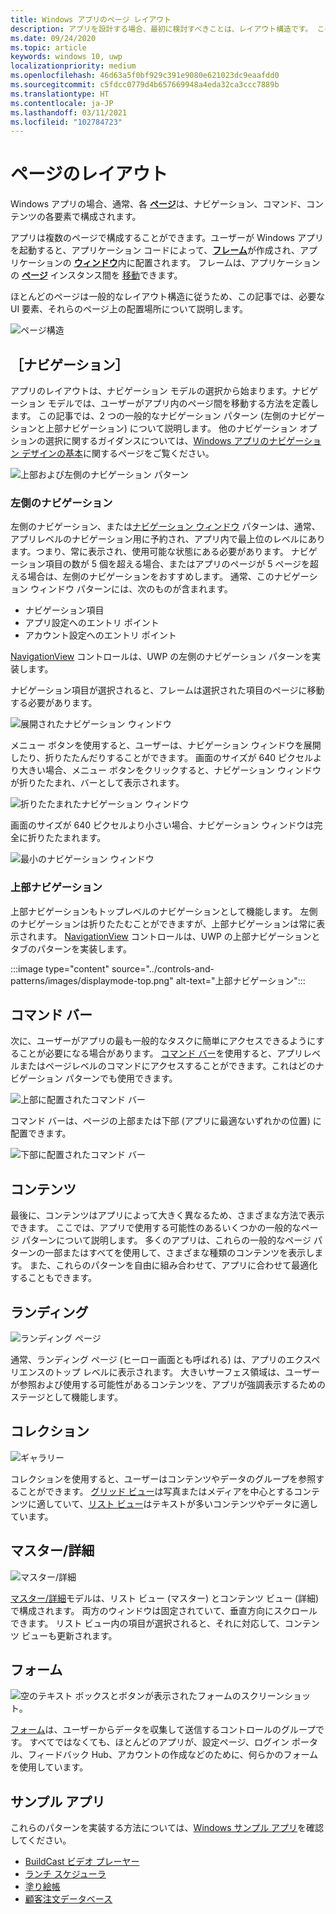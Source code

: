 ```yaml
---
title: Windows アプリのページ レイアウト
description: アプリを設計する場合、最初に検討すべきことは、レイアウト構造です。 この記事では、必要な UI 要素およびそれらのページ上の配置場所など、基本的なページ レイアウトの一般的な構造について説明します。 Windows アプリの場合、通常、各ページは、ナビゲーション、コマンド、コンテンツの各要素で構成されます。
ms.date: 09/24/2020
ms.topic: article
keywords: windows 10, uwp
localizationpriority: medium
ms.openlocfilehash: 46d63a5f0bf929c391e9080e621023dc9eaafdd0
ms.sourcegitcommit: c5fdcc0779d4b657669948a4eda32ca3ccc7889b
ms.translationtype: HT
ms.contentlocale: ja-JP
ms.lasthandoff: 03/11/2021
ms.locfileid: "102784723"
---
```

# <a name="page-layout"></a>ページのレイアウト

Windows アプリの場合、通常、各 [**ページ**](/uwp/api/Windows.UI.Xaml.Controls.Page)は、ナビゲーション、コマンド、コンテンツの各要素で構成されます。 

アプリは複数のページで構成することができます。ユーザーが Windows アプリを起動すると、アプリケーション コードによって、[**フレーム**](/uwp/api/Windows.UI.Xaml.Controls.Frame)が作成され、アプリケーションの [**ウィンドウ**](/uwp/api/windows.ui.xaml.window)内に配置されます。 フレームは、アプリケーションの [**ページ**](/uwp/api/Windows.UI.Xaml.Controls.Page) インスタンス間を [移動](../basics/navigate-between-two-pages.md)できます。 

ほとんどのページは一般的なレイアウト構造に従うため、この記事では、必要な UI 要素、それらのページ上の配置場所について説明します。 

![ページ構造](images/page-components.svg)

## <a name="navigation"></a>［ナビゲーション］
アプリのレイアウトは、ナビゲーション モデルの選択から始まります。ナビゲーション モデルでは、ユーザーがアプリ内のページ間を移動する方法を定義します。 この記事では、2 つの一般的なナビゲーション パターン (左側のナビゲーションと上部ナビゲーション) について説明します。 他のナビゲーション オプションの選択に関するガイダンスについては、[Windows アプリのナビゲーション デザインの基本](../basics/navigation-basics.md)に関するページをご覧ください。

![上部および左側のナビゲーション パターン](images/top-left-nav.svg)

### <a name="left-nav"></a>左側のナビゲーション
左側のナビゲーション、または[ナビゲーション ウィンドウ](../controls-and-patterns/navigationview.md) パターンは、通常、アプリレベルのナビゲーション用に予約され、アプリ内で最上位のレベルにあります。つまり、常に表示され、使用可能な状態にある必要があります。 ナビゲーション項目の数が 5 個を超える場合、またはアプリのページが 5 ページを超える場合は、左側のナビゲーションをおすすめします。 通常、このナビゲーション ウィンドウ パターンには、次のものが含まれます。
- ナビゲーション項目
- アプリ設定へのエントリ ポイント
- アカウント設定へのエントリ ポイント

[NavigationView](/uwp/api/windows.ui.xaml.controls.navigationview) コントロールは、UWP の左側のナビゲーション パターンを実装します。

ナビゲーション項目が選択されると、フレームは選択された項目のページに移動する必要があります。

![展開されたナビゲーション ウィンドウ](images/navview-expanded.svg)

メニュー ボタンを使用すると、ユーザーは、ナビゲーション ウィンドウを展開したり、折りたたんだりすることができます。 画面のサイズが 640 ピクセルより大きい場合、メニュー ボタンをクリックすると、ナビゲーション ウィンドウが折りたたまれ、バーとして表示されます。

![折りたたまれたナビゲーション ウィンドウ](images/navview-compact.svg)

画面のサイズが 640 ピクセルより小さい場合、ナビゲーション ウィンドウは完全に折りたたまれます。

![最小のナビゲーション ウィンドウ](images/navview-minimal.svg)

### <a name="top-nav"></a>上部ナビゲーション

上部ナビゲーションもトップレベルのナビゲーションとして機能します。 左側のナビゲーションは折りたたむことができますが、上部ナビゲーションは常に表示されます。 [NavigationView](../controls-and-patterns/navigationview.md) コントロールは、UWP の上部ナビゲーションとタブのパターンを実装します。

:::image type="content" source="../controls-and-patterns/images/displaymode-top.png" alt-text="上部ナビゲーション":::

## <a name="command-bar"></a>コマンド バー

次に、ユーザーがアプリの最も一般的なタスクに簡単にアクセスできるようにすることが必要になる場合があります。 [コマンド バー](../controls-and-patterns/app-bars.md)を使用すると、アプリレベルまたはページレベルのコマンドにアクセスすることができます。これはどのナビゲーション パターンでも使用できます。

![上部に配置されたコマンド バー ](images/app-bar-desktop.svg)

コマンド バーは、ページの上部または下部 (アプリに最適ないずれかの位置) に配置できます。

![下部に配置されたコマンド バー](images/app-bar-mobile.svg)

## <a name="content"></a>コンテンツ

最後に、コンテンツはアプリによって大きく異なるため、さまざまな方法で表示できます。 ここでは、アプリで使用する可能性のあるいくつかの一般的なページ パターンについて説明します。 多くのアプリは、これらの一般的なページ パターンの一部またはすべてを使用して、さまざまな種類のコンテンツを表示します。 また、これらのパターンを自由に組み合わせて、アプリに合わせて最適化することもできます。

## <a name="landing"></a>ランディング

![ランディング ページ](images/hero-screen.svg)

通常、ランディング ページ (ヒーロー画面とも呼ばれる) は、アプリのエクスペリエンスのトップ レベルに表示されます。 大きいサーフェス領域は、ユーザーが参照および使用する可能性があるコンテンツを、アプリが強調表示するためのステージとして機能します。

## <a name="collections"></a>コレクション

![ギャラリー](images/gridview.svg)

コレクションを使用すると、ユーザーはコンテンツやデータのグループを参照することができます。 [グリッド ビュー](../controls-and-patterns/item-templates-gridview.md)は写真またはメディアを中心とするコンテンツに適していて、[リスト ビュー](../controls-and-patterns/item-templates-listview.md)はテキストが多いコンテンツやデータに適しています。

## <a name="masterdetail"></a>マスター/詳細

![マスター/詳細](images/master-detail.svg)

[マスター/詳細](../controls-and-patterns/master-details.md)モデルは、リスト ビュー (マスター) とコンテンツ ビュー (詳細) で構成されます。 両方のウィンドウは固定されていて、垂直方向にスクロールできます。 リスト ビュー内の項目が選択されると、それに対応して、コンテンツ ビューも更新されます。 

## <a name="forms"></a>フォーム
![空のテキスト ボックスとボタンが表示されたフォームのスクリーンショット。](images/form.svg)

[フォーム](../controls-and-patterns/forms.md)は、ユーザーからデータを収集して送信するコントロールのグループです。 すべてではなくても、ほとんどのアプリが、設定ページ、ログイン ポータル、フィードバック Hub、アカウントの作成などのために、何らかのフォームを使用しています。 

## <a name="sample-apps"></a>サンプル アプリ
これらのパターンを実装する方法については、[Windows サンプル アプリ](https://developer.microsoft.com/windows/samples)を確認してください。
- [BuildCast ビデオ プレーヤー](https://github.com/Microsoft/BuildCast)
- [ランチ スケジューラ](https://github.com/Microsoft/Windows-appsample-lunch-scheduler)
- [塗り絵帳](https://github.com/Microsoft/Windows-appsample-coloringbook)
- [顧客注文データベース](https://github.com/Microsoft/Windows-appsample-customers-orders-database)
